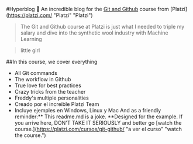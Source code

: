 #Hyperblog 💚
An incredible blog for the [Git and Github](https://platzi.com/cursos/git-github/ "Git and Github") course from [Platzi](https://platzi.com/ "Platzi" "Platzi")

>The Git and Github course at Platzi is just what I needed to triple my salary and dive into the synthetic wool industry with Machine Learning

>little girl

##In this course, we cover everything
* All Git commands
* The workflow in Github
* True love for best practices
* Crazy tricks from the teacher
* Freddy's multiple personalities
* Creado por el increible Platzi Team
* Incluye ejemples en Windows, Linux y Mac
And as a friendly reminder:** This readme.md is a joke. **Designed for the example. If you arrive here, DON'T TAKE IT SERIOUSLY and better go [watch the course.](https://platzi.com/cursos/git-github/ "a ver el curso" "watch the course.")